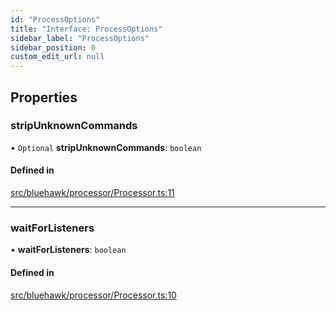 ```yaml
---
id: "ProcessOptions"
title: "Interface: ProcessOptions"
sidebar_label: "ProcessOptions"
sidebar_position: 0
custom_edit_url: null
---
```


## Properties

### stripUnknownCommands

• `Optional` **stripUnknownCommands**: `boolean`

#### Defined in

[src/bluehawk/processor/Processor.ts:11](https://github.com/mongodben/Bluehawk/blob/d355b52/src/bluehawk/processor/Processor.ts#L11)

___

### waitForListeners

• **waitForListeners**: `boolean`

#### Defined in

[src/bluehawk/processor/Processor.ts:10](https://github.com/mongodben/Bluehawk/blob/d355b52/src/bluehawk/processor/Processor.ts#L10)
